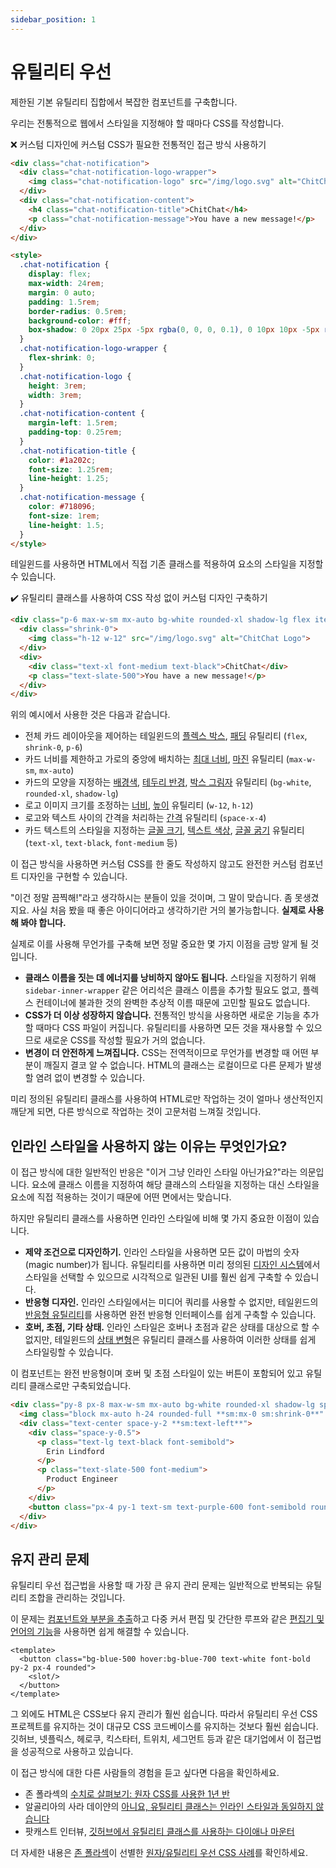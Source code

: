 ```yaml
---
sidebar_position: 1
---
```


# 유틸리티 우선

제한된 기본 유틸리티 집합에서 복잡한 컴포넌트를 구축합니다.

우리는 전통적으로 웹에서 스타일을 지정해야 할 때마다 CSS를 작성합니다.

❌ 커스텀 디자인에 커스텀 CSS가 필요한 전통적인 접근 방식 사용하기

```html
<div class="chat-notification">
  <div class="chat-notification-logo-wrapper">
    <img class="chat-notification-logo" src="/img/logo.svg" alt="ChitChat Logo">
  </div>
  <div class="chat-notification-content">
    <h4 class="chat-notification-title">ChitChat</h4>
    <p class="chat-notification-message">You have a new message!</p>
  </div>
</div>

<style>
  .chat-notification {
    display: flex;
    max-width: 24rem;
    margin: 0 auto;
    padding: 1.5rem;
    border-radius: 0.5rem;
    background-color: #fff;
    box-shadow: 0 20px 25px -5px rgba(0, 0, 0, 0.1), 0 10px 10px -5px rgba(0, 0, 0, 0.04);
  }
  .chat-notification-logo-wrapper {
    flex-shrink: 0;
  }
  .chat-notification-logo {
    height: 3rem;
    width: 3rem;
  }
  .chat-notification-content {
    margin-left: 1.5rem;
    padding-top: 0.25rem;
  }
  .chat-notification-title {
    color: #1a202c;
    font-size: 1.25rem;
    line-height: 1.25;
  }
  .chat-notification-message {
    color: #718096;
    font-size: 1rem;
    line-height: 1.5;
  }
</style>
```

테일윈드를 사용하면 HTML에서 직접 기존 클래스를 적용하여 요소의 스타일을 지정할 수 있습니다.

✔️ 유틸리티 클래스를 사용하여 CSS 작성 없이 커스텀 디자인 구축하기

```html
<div class="p-6 max-w-sm mx-auto bg-white rounded-xl shadow-lg flex items-center space-x-4">
  <div class="shrink-0">
    <img class="h-12 w-12" src="/img/logo.svg" alt="ChitChat Logo">
  </div>
  <div>
    <div class="text-xl font-medium text-black">ChitChat</div>
    <p class="text-slate-500">You have a new message!</p>
  </div>
</div>
```

위의 예시에서 사용한 것은 다음과 같습니다.

- 전체 카드 레이아웃을 제어하는 테일윈드의 [플렉스 박스](https://tailwindcss.com/docs/display#flex), [패딩](https://tailwindcss.com/docs/padding) 유틸리티 (`flex`, `shrink-0`, `p-6`)
- 카드 너비를 제한하고 가로의 중앙에 배치하는 [최대 너비](https://tailwindcss.com/docs/max-width), [마진](https://tailwindcss.com/docs/margin) 유틸리티 (`max-w-sm`, `mx-auto`)
- 카드의 모양을 지정하는 [배경색](https://tailwindcss.com/docs/background-color), [테두리 반경](https://tailwindcss.com/docs/border-radius), [박스 그림자](https://tailwindcss.com/docs/box-shadow) 유틸리티 (`bg-white`, `rounded-xl`, `shadow-lg`)
- 로고 이미지 크기를 조정하는 [너비](https://tailwindcss.com/docs/width), [높이](https://tailwindcss.com/docs/height) 유틸리티 (`w-12`, `h-12`)
- 로고와 텍스트 사이의 간격을 처리하는 [간격](https://tailwindcss.com/docs/space) 유틸리티 (`space-x-4`)
- 카드 텍스트의 스타일을 지정하는 [글꼴 크기](https://tailwindcss.com/docs/font-size), [텍스트 색상](https://tailwindcss.com/docs/text-color), [글꼴 굵기](https://tailwindcss.com/docs/font-weight) 유틸리티 (`text-xl`, `text-black`, `font-medium` 등)

이 접근 방식을 사용하면 커스텀 CSS를 한 줄도 작성하지 않고도 완전한 커스텀 컴포넌트 디자인을 구현할 수 있습니다.

"이건 정말 끔찍해!"라고 생각하시는 분들이 있을 것이며, 그 말이 맞습니다. 좀 못생겼지요. 사실 처음 봤을 때 좋은 아이디어라고 생각하기란 거의 불가능합니다. **실제로 사용해 봐야 합니다.**

실제로 이를 사용해 무언가를 구축해 보면 정말 중요한 몇 가지 이점을 금방 알게 될 것입니다.

- **클래스 이름을 짓는 데 에너지를 낭비하지 않아도 됩니다.** 스타일을 지정하기 위해 `sidebar-inner-wrapper` 같은 어리석은 클래스 이름을 추가할 필요도 없고, 플렉스 컨테이너에 불과한 것의 완벽한 추상적 이름 때문에 고민할 필요도 없습니다.
- **CSS가 더 이상 성장하지 않습니다.** 전통적인 방식을 사용하면 새로운 기능을 추가할 때마다 CSS 파일이 커집니다. 유틸리티를 사용하면 모든 것을 재사용할 수 있으므로 새로운 CSS를 작성할 필요가 거의 없습니다.
- **변경이 더 안전하게 느껴집니다.** CSS는 전역적이므로 무언가를 변경할 때 어떤 부분이 깨질지 결코 알 수 없습니다. HTML의 클래스는 로컬이므로 다른 문제가 발생할 염려 없이 변경할 수 있습니다.

미리 정의된 유틸리티 클래스를 사용하여 HTML로만 작업하는 것이 얼마나 생산적인지 깨닫게 되면, 다른 방식으로 작업하는 것이 고문처럼 느껴질 것입니다.

## 인라인 스타일을 사용하지 않는 이유는 무엇인가요?

이 접근 방식에 대한 일반적인 반응은 "이거 그냥 인라인 스타일 아닌가요?"라는 의문입니다. 요소에 클래스 이름을 지정하여 해당 클래스의 스타일을 지정하는 대신 스타일을 요소에 직접 적용하는 것이기 때문에 어떤 면에서는 맞습니다.

하지만 유틸리티 클래스를 사용하면 인라인 스타일에 비해 몇 가지 중요한 이점이 있습니다.

- **제약 조건으로 디자인하기.** 인라인 스타일을 사용하면 모든 값이 마법의 숫자(magic number)가 됩니다. 유틸리티를 사용하면 미리 정의된 [디자인 시스템](https://tailwindcss.com/docs/theme)에서 스타일을 선택할 수 있으므로 시각적으로 일관된 UI를 훨씬 쉽게 구축할 수 있습니다.
- **반응형 디자인.** 인라인 스타일에서는 미디어 쿼리를 사용할 수 없지만, 테일윈드의 [반응형 유틸리티](./responsive-design.md)를 사용하면 완전 반응형 인터페이스를 쉽게 구축할 수 있습니다.
- **호버, 초점, 기타 상태.** 인라인 스타일은 호버나 초점과 같은 상태를 대상으로 할 수 없지만, 테일윈드의 [상태 변형](./handling-hover-focus-other-states/index.md)은 유틸리티 클래스를 사용하여 이러한 상태를 쉽게 스타일링할 수 있습니다.

이 컴포넌트는 완전 반응형이며 호버 및 초점 스타일이 있는 버튼이 포함되어 있고 유틸리티 클래스로만 구축되었습니다.

```html
<div class="py-8 px-8 max-w-sm mx-auto bg-white rounded-xl shadow-lg space-y-2 **sm:py-4 sm:flex sm:items-center sm:space-y-0 sm:space-x-6**">
  <img class="block mx-auto h-24 rounded-full **sm:mx-0 sm:shrink-0**" src="/img/erin-lindford.jpg" alt="Woman's Face" />
  <div class="text-center space-y-2 **sm:text-left**">
    <div class="space-y-0.5">
      <p class="text-lg text-black font-semibold">
        Erin Lindford
      </p>
      <p class="text-slate-500 font-medium">
        Product Engineer
      </p>
    </div>
    <button class="px-4 py-1 text-sm text-purple-600 font-semibold rounded-full border border-purple-200 **hover:text-white hover:bg-purple-600 hover:border-transparent focus:outline-none focus:ring-2 focus:ring-purple-600 focus:ring-offset-2**">Message</button>
  </div>
</div>
```

## 유지 관리 문제

유틸리티 우선 접근법을 사용할 때 가장 큰 유지 관리 문제는 일반적으로 반복되는 유틸리티 조합을 관리하는 것입니다.

이 문제는 [컴포넌트와 부분을 추출](./reusing-styles.md#컴포넌트-및-부분-추출하기)하고 다중 커서 편집 및 간단한 루프와 같은 [편집기 및 언어의 기능](./reusing-styles.md#편집기-및-언어의-기능-사용하기)을 사용하면 쉽게 해결할 수 있습니다.

```vue title="PrimaryButton.vue"
<template>
  <button class="bg-blue-500 hover:bg-blue-700 text-white font-bold py-2 px-4 rounded">
    <slot/>
  </button>
</template>
```

그 외에도 HTML은 CSS보다 유지 관리가 훨씬 쉽습니다. 따라서 유틸리티 우선 CSS 프로젝트를 유지하는 것이 대규모 CSS 코드베이스를 유지하는 것보다 훨씬 쉽습니다. 깃허브, 넷플릭스, 헤로쿠, 킥스타터, 트위치, 세그먼트 등과 같은 대기업에서 이 접근법을 성공적으로 사용하고 있습니다.

이 접근 방식에 대한 다른 사람들의 경험을 듣고 싶다면 다음을 확인하세요.

- 존 폴라섹의 [수치로 살펴보기: 원자 CSS를 사용한 1년 반](https://medium.com/@johnpolacek/by-the-numbers-a-year-and-half-with-atomic-css-39d75b1263b4)
- 알골리아의 사라 데이얀의 [아니요, 유틸리티 클래스는 인라인 스타일과 동일하지 않습니다](https://frontstuff.io/no-utility-classes-arent-the-same-as-inline-styles)
- 팟캐스트 인터뷰, [깃허브에서 유틸리티 클래스를 사용하는 다이애나 마운터](http://www.fullstackradio.com/75)

더 자세한 내용은 [존 폴라섹](https://twitter.com/johnpolacek)이 선별한 [원자/유틸리티 우선 CSS 사례](https://johnpolacek.github.io/the-case-for-atomic-css/)를 확인하세요.